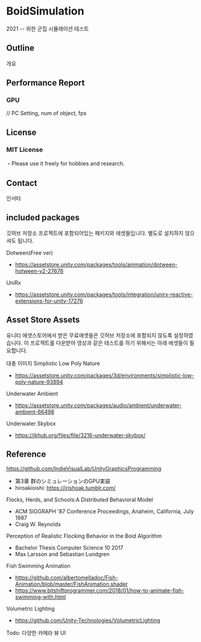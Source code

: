 # BoidSimulation
 2021 -- 위한 군집 시뮬레이션 테스트

## Outline
개요

## Performance Report
### GPU </br>
// PC Setting, num of object, fps

## License
### MIT License</br>
・Please use it freely for hobbies and research. </br>

## Contact</br>
인서타

## included packages
깃허브 저장소 프로젝트에 포함되어있는 패키지와 에셋들입니다.
별도로 설치하지 않으셔도 됩니다.

Dotween(Free ver)
- https://assetstore.unity.com/packages/tools/animation/dotween-hotween-v2-27676

UniRx
- https://assetstore.unity.com/packages/tools/integration/unirx-reactive-extensions-for-unity-17276


## Asset Store Assets</br>

유니티 에셋스토어에서 받은 무료에셋들은 깃허브 저장소에 포함되지 않도록 설정하였습니다. 이 프로젝트를 다운받아 영상과 같은 테스트를 하기 위해서는 아래 에셋들이 필요합니다.

대충 이미지
Simplistic Low Poly Nature
- https://assetstore.unity.com/packages/3d/environments/simplistic-low-poly-nature-93894

Underwater Ambient
- https://assetstore.unity.com/packages/audio/ambient/underwater-ambient-66498

Underwater Skybox
- https://jkhub.org/files/file/3216-underwater-skybox/

## Reference</br>
https://github.com/IndieVisualLab/UnityGraphicsProgramming</br>
- 第3章 群のシミュレーションのGPU実装
- hiroakioishi: https://irishoak.tumblr.com/

Flocks, Herds, and Schools:A Distributed Behavioral Model
- ACM SIGGRAPH '87 Conference Proceedings, Anaheim, California, July 1987
- Craig W. Reynolds

Perception of Realistic Flocking Behavior in the Boid Algorithm
- Bachelor Thesis Computer Science 10 2017
- Max Larsson and Sebastian Lundgren

Fish Swimming Animation
- https://github.com/albertomelladoc/Fish-Animation/blob/master/FishAnimation.shader
- https://www.bitshiftprogrammer.com/2018/01/how-to-animate-fish-swimming-with.html

Volumetric Lighting
- https://github.com/Unity-Technologies/VolumetricLighting

Todo: 다양한 카메라 뷰 UI
